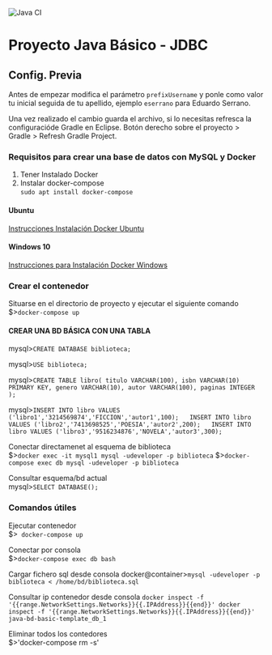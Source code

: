 ![Java CI](../../workflows/Java%20CI/badge.svg)

# Proyecto Java Básico - JDBC 

## Config. Previa

Antes de empezar modifica el par&aacute;metro `prefixUsername` y ponle como valor tu inicial seguida de tu apellido, ejemplo `eserrano` para Eduardo Serrano.

Una vez realizado el cambio guarda el archivo, si lo necesitas refresca la configuraci&oacute;de Gradle en Eclipse. 
Bot&oacute;n derecho sobre el proyecto > Gradle > Refresh Gradle Project.

### Requisitos para crear una base de datos con MySQL y Docker

1. Tener Instalado Docker  
2. Instalar docker-compose  
`sudo apt install docker-compose`

#### Ubuntu  
[Instrucciones Instalación Docker Ubuntu](https://docs.docker.com/engine/install/ubuntu/)  

#### Windows 10  
[Instrucciones para Instalación Docker Windows](https://docs.docker.com/docker-for-windows/install/)

### Crear el contenedor

Situarse en el directorio de proyecto y ejecutar el siguiente comando  
$>`docker-compose up`


#### CREAR UNA BD BÁSICA CON UNA TABLA

mysql>`CREATE DATABASE biblioteca;`

mysql>`USE biblioteca;`

mysql>`CREATE TABLE libro(
titulo VARCHAR(100),
isbn VARCHAR(10) PRIMARY KEY,
genero VARCHAR(10),
autor VARCHAR(100),
paginas INTEGER
);`

mysql>`
INSERT INTO libro VALUES ('libro1','3214569874','FICCION','autor1',100);  
INSERT INTO libro VALUES ('libro2','7413698525','POESIA','autor2',200);  
INSERT INTO libro VALUES ('libro3','9516234876','NOVELA','autor3',300);
`

Conectar directamenet al esquema de biblioteca  
$>`docker exec -it mysql1 mysql -udeveloper -p biblioteca`
$>`docker-compose exec db mysql -udeveloper -p biblioteca`

Consultar esquema/bd actual  
mysql>`SELECT DATABASE();`

### Comandos útiles  

Ejecutar contenedor  
$>` docker-compose up`

Conectar por consola  
$>`docker-compose exec db bash`

Cargar fichero sql desde consola
docker@container>`mysql -udeveloper -p biblioteca < /home/bd/biblioteca.sql`

Consultar ip contenedor desde consola
`docker inspect -f '{{range.NetworkSettings.Networks}}{{.IPAddress}}{{end}}' docker inspect -f '{{range.NetworkSettings.Networks}}{{.IPAddress}}{{end}}' java-bd-basic-template_db_1`

Eliminar todos los contedores  
$>'docker-compose  rm -s'

